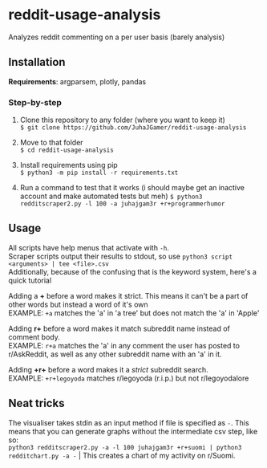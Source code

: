 # reddit-usage-analysis
Analyzes reddit commenting on a per user basis (barely analysis)

## Installation
**Requirements**: argparsem, plotly, pandas

### Step-by-step
  1. Clone this repository to any folder (where you want to keep it)  
  ```$ git clone https://github.com/JuhaJGamer/reddit-usage-analysis```
  
  2. Move to that folder  
  ```$ cd reddit-usage-analysis```
  
  3. Install requirements using pip  
  ```$ python3 -m pip install -r requirements.txt```
  
  4. Run a command to test that it works (i should maybe get an inactive account and make automated tests but meh)
  ```$ python3 redditscraper2.py -l 100 -a juhajgam3r +r+programmerhumor```


## Usage

All scripts have help menus that activate with ```-h```.  
Scraper scripts output their results to stdout, so use `python3 script <arguments> | tee <file>.csv`  
Additionally, because of the confusing that is the keyword system, here's a quick tutorial

  Adding a **+** before a word makes it strict. This means it can't be a part of other words but instead a word of it's own  
  EXAMPLE: `+a` matches the 'a' in 'a tree' but does not match the 'a' in 'Apple'

  Adding **r+** before a word makes it match subreddit name instead of comment body.  
  EXAMPLE: `r+a` matches the 'a' in any comment the user has posted to r/AskReddit, as well as any other subreddit name with an 'a' in it.
  
  Adding **+r+** before a word makes it a *strict* subreddit search.  
  EXAMPLE: `+r+legoyoda` matches r/legoyoda (r.i.p.) but not r/legoyodalore

## Neat tricks

The visualiser takes stdin as an input method if file is specified as ```-```. This means that you can generate graphs without the intermediate csv step, like so:  
`python3 redditscraper2.py -a -l 100 juhajgam3r +r+suomi | python3 redditchart.py -a -` | This creates a chart of my activity on r/Suomi.
